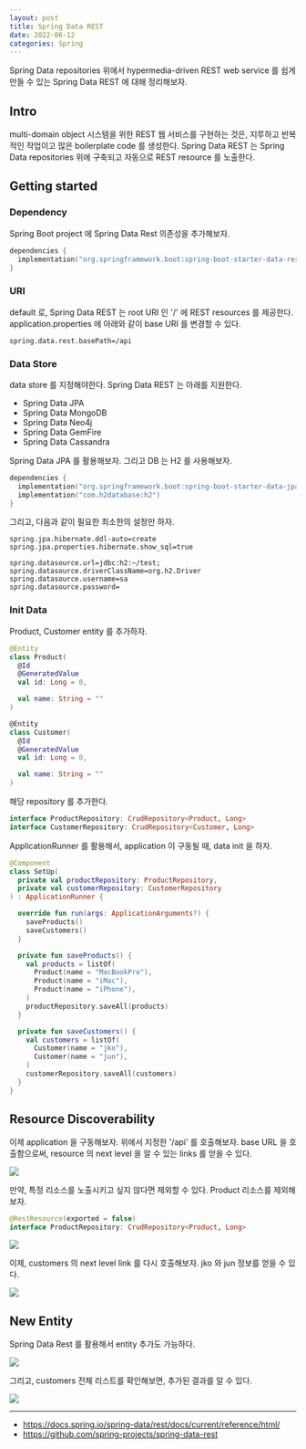 ```yaml
---
layout: post
title: Spring Data REST
date: 2022-06-12
categories: Spring
---
```


Spring Data repositories 위에서 hypermedia-driven REST web service 를 쉽게 만들 수 있는 Spring Data REST 에 대해 정리해보자.

## Intro

multi-domain object 시스템을 위한 REST 웹 서비스를 구현하는 것은, 지루하고 반복적인 작업이고 많은 boilerplate code 를 생성한다.
Spring Data REST 는 Spring Data repositories 위에 구축되고 자동으로 REST resource 를 노출한다.

## Getting started

### Dependency

Spring Boot project 에 Spring Data Rest 의존성을 추가해보자.

```kotlin
dependencies {
  implementation("org.springframework.boot:spring-boot-starter-data-rest")
}
```

### URI

default 로, Spring Data REST 는 root URI 인 '/' 에 REST resources 를 제공한다.
application.properties 에 아래와 같이 base URI 를 변경할 수 있다.

```properties
spring.data.rest.basePath=/api
```

### Data Store

data store 를 지정해야한다. Spring Data REST 는 아래를 지원한다.

- Spring Data JPA
- Spring Data MongoDB
- Spring Data Neo4j
- Spring Data GemFire
- Spring Data Cassandra

Spring Data JPA 를 활용해보자. 그리고 DB 는 H2 를 사용해보자.

```kotlin
dependencies {
  implementation("org.springframework.boot:spring-boot-starter-data-jpa")
  implementation("com.h2database:h2")
}
```

그리고, 다음과 같이 필요한 최소한의 설정만 하자.

```properties
spring.jpa.hibernate.ddl-auto=create
spring.jpa.properties.hibernate.show_sql=true

spring.datasource.url=jdbc:h2:~/test;
spring.datasource.driverClassName=org.h2.Driver
spring.datasource.username=sa
spring.datasource.password=
```

### Init Data

Product, Customer entity 를 추가하자.

```kotlin
@Entity
class Product(
  @Id
  @GeneratedValue
  val id: Long = 0,

  val name: String = ""
)

@Entity
class Customer(
  @Id
  @GeneratedValue
  val id: Long = 0,

  val name: String = ""
)
```

해당 repository 를 추가한다.

```kotlin
interface ProductRepository: CrudRepository<Product, Long>
interface CustomerRepository: CrudRepository<Customer, Long>
```

ApplicationRunner 를 활용해서, application 이 구동될 때, data init 을 하자.

```kotlin
@Component
class SetUp(
  private val productRepository: ProductRepository,
  private val customerRepository: CustomerRepository
) : ApplicationRunner {

  override fun run(args: ApplicationArguments?) {
    saveProducts()
    saveCustomers()
  }

  private fun saveProducts() {
    val products = listOf(
      Product(name = "MacBookPro"),
      Product(name = "iMac"),
      Product(name = "iPhone"),
    )
    productRepository.saveAll(products)
  }

  private fun saveCustomers() {
    val customers = listOf(
      Customer(name = "jko"),
      Customer(name = "jun"),
    )
    customerRepository.saveAll(customers)
  }
}
```

## Resource Discoverability

이제 application 을 구동해보자. 위에서 지정한 '/api' 를 호출해보자.
base URL 을 호출함으로써, resource 의 next level 을 알 수 있는 links 를 얻을 수 있다.

![](/image/spring-data-rest-base-path.png)

만약, 특정 리소스를 노출시키고 싶지 않다면 제외할 수 있다.
Product 리소스를 제외해보자.

```kotlin
@RestResource(exported = false)
interface ProductRepository: CrudRepository<Product, Long>
```

![](/image/spring-data-rest-not-export-resource.png)

이제, customers 의 next level link 를 다시 호출해보자.
jko 와 jun 정보를 얻을 수 있다.

![](/image/spring-data-rest-customers.png)

## New Entity

Spring Data Rest 를 활용해서 entity 추가도 가능하다.

![](/image/spring-data-rest-new-entity.png)

그리고, customers 전체 리스트를 확인해보면, 추가된 결과를 알 수 있다.

![](/image/spring-data-rest-new-entity-result.png)

---

- https://docs.spring.io/spring-data/rest/docs/current/reference/html/
- https://github.com/spring-projects/spring-data-rest
